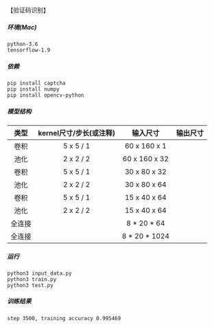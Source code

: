 【验证码识别】

##### 环境(Mac)
	
	python-3.6
	tensorflow-1.9

##### 依赖

	pip install captcha
	pip install numpy
	pip install opencv-python
	

##### 模型结构
|类型|kernel尺寸/步长(或注释)|输入尺寸|输出尺寸|
|:---:|:---:|:---:|:---:|
|卷积|5 x 5 / 1|60 x 160 x 1|
|池化|2 x 2 / 2|60 x 160 x 32|
|卷积|5 x 5 / 1|30 x 80 x 32|
|池化|2 x 2 / 2|30 x 80 x 64|
|卷积|5 x 5 / 1|15 x 40 x 64|
|池化|2 x 2 / 2|15 x 40 x 64|
|全连接||8 * 20 * 64|
|全连接||8 * 20 * 1024|

##### 运行

	python3 input_data.py
	python3 train.py
	python3 test.py
	
##### 训练结果

	step 3500, training accuracy 0.995469 

